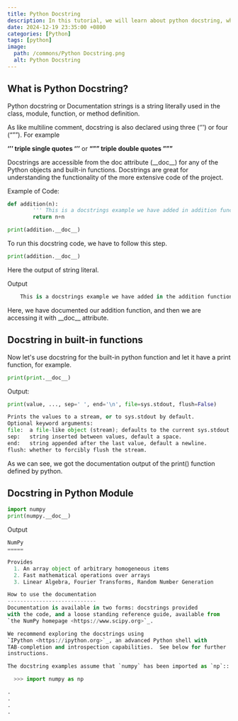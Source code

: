 ```yaml
---
title: Python Docstring
description: In this tutorial, we will learn about python docstring, where and why python docstrings are used.
date: 2024-12-19 23:35:00 +0800
categories: [Python]
tags: [python]
image:
  path: /commons/Python Docstring.png
  alt: Python Docstring
---
```


## What is Python Docstring?

Python docstring or Documentation strings is a string literally used in the class, module, function, or method definition. 

As like multiline comment, docstring is also declared using three (‘’’) or four (“””). For example   
<script type="text/javascript">
	atOptions = {
		'key' : '98858c4e91885e00ea9926beee01c03e',
		'format' : 'iframe',
		'height' : 90,
		'width' : 728,
		'params' : {}
	};
</script>
<script type="text/javascript" src="https://www.highperformanceformat.com/98858c4e91885e00ea9926beee01c03e/invoke.js"></script>
**‘’’ triple single quotes ‘’’** or **“”” triple double quotes ”””**

Docstrings are accessible from the doc attribute (\_\_doc\_\_)   for any of the Python objects and built-in functions. Docstrings are great for understanding the functionality of the more extensive code of the project.

Example of Code:

```python
def addition(n):
		''' This is a docstrings example we have added in addition function '''
		return n+n

print(addition.__doc__)
```
To run this docstring code, we have to follow this step.

```python
print(addition.__doc__)

```

Here the output of string literal.

Output

```python
	This is a docstrings example we have added in the addition function. 

```

Here, we have documented our addition function, and then we are accessing it with \_\_doc\_\_ attribute.

## Docstring in built-in functions

<script type="text/javascript">
	atOptions = {
		'key' : '98858c4e91885e00ea9926beee01c03e',
		'format' : 'iframe',
		'height' : 90,
		'width' : 728,
		'params' : {}
	};
</script>
<script type="text/javascript" src="https://www.highperformanceformat.com/98858c4e91885e00ea9926beee01c03e/invoke.js"></script>
Now let's use docstring for the built-in python function and let it have a print function, for example.

```python
print(print.__doc__)

```

Output:

```python
print(value, ..., sep=' ', end='\n', file=sys.stdout, flush=False)

Prints the values to a stream, or to sys.stdout by default.
Optional keyword arguments:
file:  a file-like object (stream); defaults to the current sys.stdout.
sep:   string inserted between values, default a space.
end:   string appended after the last value, default a newline.
flush: whether to forcibly flush the stream.

```

As we can see, we got the documentation output of the print() function defined by python.

 

<script type="text/javascript">
	atOptions = {
		'key' : '98858c4e91885e00ea9926beee01c03e',
		'format' : 'iframe',
		'height' : 90,
		'width' : 728,
		'params' : {}
	};
</script>
<script type="text/javascript" src="https://www.highperformanceformat.com/98858c4e91885e00ea9926beee01c03e/invoke.js"></script>
## Docstring in Python Module

```python
import numpy 
print(numpy.__doc__)

```

Output

```python
NumPy
=====

Provides
  1. An array object of arbitrary homogeneous items
  2. Fast mathematical operations over arrays
  3. Linear Algebra, Fourier Transforms, Random Number Generation

How to use the documentation
----------------------------
Documentation is available in two forms: docstrings provided
with the code, and a loose standing reference guide, available from
`the NumPy homepage <https://www.scipy.org>`_.

We recommend exploring the docstrings using
`IPython <https://ipython.org>`_, an advanced Python shell with
TAB-completion and introspection capabilities.  See below for further
instructions.

The docstring examples assume that `numpy` has been imported as `np`::

  >>> import numpy as np

.
.
.
.

```

